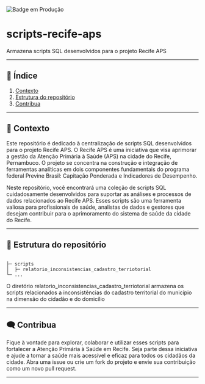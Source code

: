 
<!--
SPDX-FileCopyrightText: 2021, 2022 ImpulsoGov <contato@impulsogov.org>

SPDX-License-Identifier: MIT
-->
![Badge em Produção](https://img.shields.io/badge/status-em%20desenvolvimento-yellow)

# scripts-recife-aps

Armazena scripts SQL desenvolvidos para o projeto Recife APS



*******
## :mag_right: Índice
1. [Contexto](#contexto)
2. [Estrutura do repositório](#estrutura)
3. [Contribua](#contribua)
*******


<div id='contexto'/>  

## :rocket: Contexto

Este repositório é dedicado à centralização de scripts SQL desenvolvidos para o projeto Recife APS. O Recife APS é uma iniciativa que visa aprimorar a gestão da Atenção Primária à Saúde (APS) na cidade do Recife, Pernambuco. O projeto se concentra na construção e integração de ferramentas analíticas em dois componentes fundamentais do programa federal Previne Brasil: Capitação Ponderada e Indicadores de Desempenho.

Neste repositório, você encontrará uma coleção de scripts SQL cuidadosamente desenvolvidos para suportar as análises e processos de dados relacionados ao Recife APS. Esses scripts são uma ferramenta valiosa para profissionais de saúde, analistas de dados e gestores que desejam contribuir para o aprimoramento do sistema de saúde da cidade do Recife.



*******

 <div id='estrutura'/>  
 
 ## :milky_way: Estrutura do repositório


```plain

├─ scripts
│  ├─ relatorio_inconsistencias_cadastro_terriotorial
└─ ...
```
O diretório relatorio_inconsistencias_cadastro_terriotorial armazena os scripts relacionados a inconsistências do cadastro territorial do município na dimensão do cidadão e do domicílio
*******

<div id='contribua'/>  

## :left_speech_bubble: Contribua
Fique à vontade para explorar, colaborar e utilizar esses scripts para fortalecer a Atenção Primária à Saúde em Recife. Seja parte dessa iniciativa e ajude a tornar a saúde mais acessível e eficaz para todos os cidadãos da cidade. 
Abra uma issue ou crie um fork do projeto e envie sua contribuição como um novo pull request.


*******

